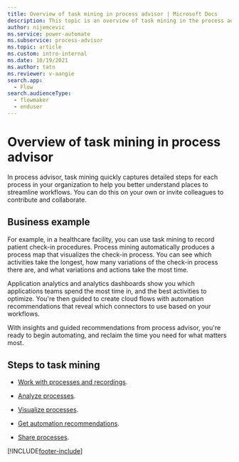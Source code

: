 ```yaml
---
title: Overview of task mining in process advisor | Microsoft Docs
description: This topic is an overview of task mining in the process advisor feature in Power Automate.
author: nijemcevic 
ms.service: power-automate
ms.subservice: process-advisor
ms.topic: article
ms.custom: intro-internal
ms.date: 10/19/2021
ms.author: tatn
ms.reviewer: v-aangie
search.app: 
  - Flow
search.audienceType: 
  - flowmaker
  - enduser
---
```


# Overview of task mining in process advisor

 In process advisor, task mining quickly captures detailed steps for each process in your organization to help you better understand places to streamline workflows. You can do this on your own or invite colleagues to contribute and collaborate.

## Business example

For example, in a healthcare facility, you can use task mining to record patient check-in procedures. Process mining automatically produces a process map that visualizes the check-in process. You can see which activities take the longest, how many variations of the check-in process there are, and what variations and actions take the most time.

Application analytics and analytics dashboards show you which applications teams spend the most time in, and the best activities to optimize. You're then guided to create cloud flows with automation recommendations that reveal which connectors to use based on your workflows.

With insights and guided recommendations from process advisor, you're ready to begin automating, and reclaim the time you need for what matters most.



## Steps to task mining

- [Work with processes and recordings](process-advisor-processes.md).

- [Analyze processes](process-advisor-analyze.md).

- [Visualize processes](process-advisor-visualize.md).

- [Get automation recommendations](process-advisor-automation.md).

- [Share processes](process-advisor-share.md).

[!INCLUDE[footer-include](includes/footer-banner.md)]
